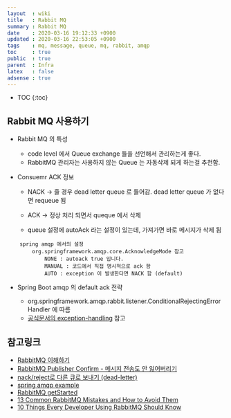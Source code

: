 ```yaml
---
layout  : wiki
title   : Rabbit MQ
summary : Rabbit MQ
date    : 2020-03-16 19:12:33 +0900
updated : 2020-03-16 22:53:05 +0900
tags    : mq, message, queue, mq, rabbit, amqp
toc     : true
public  : true
parent  : Infra
latex   : false
adsense : true
---
```

* TOC
{:toc}

## Rabbit MQ 사용하기 

* Rabbit MQ 의 특성

  * code level 에서 Queue exchange 들을 선언해서 관리하는게 좋다.
  * RabbitMQ 관리자는 사용하지 않는 Queue 는 자동삭제 되게 하는걸 추천함.


* Consuemr ACK 정보

  * NACK -> 줄 경우 dead letter queue 로 들어감. dead letter queue 가 없다면 requeue 됨
  * ACK -> 정상 처리 되면서 queque 에서 삭제

  *  queue 설정에 autoAck 라는 설정이 있는데, 가져가면 바로 메시지가 삭제 됨

```
    spring amqp 에서의 설정
        org.springframework.amqp.core.AcknowledgeMode 참고
            NONE : autoack true 입니다.
            MANUAL : 코드에서 직접 명시적으로 ack 함
            AUTO : exception 이 발생한다면 NACK 함 (default)
```

* Spring Boot amqp 의 default ack 전략

  * org.springframework.amqp.rabbit.listener.ConditionalRejectingErrorHandler 에 따름
  * [공식문서의 exception-handling](https://docs.spring.io/spring-amqp/reference/html/#exception-handling) 참고



## 참고링크

* [RabbitMQ 이해하기](https://github.com/gjchoi/gjchoi.github.io/blob/master/_posts/2016-02-27-rabbit-mq-%EC%9D%B4%ED%95%B4%ED%95%98%EA%B8%B0.md)
* [RabbitMQ Publisher Confirm - 메시지 전송도 안 잃어버리기](https://blog.leocat.kr/notes/2018/06/23/rabbitmq-publisher-confirm)
* [nack/reject로 다른 큐로 보내기 (dead-letter)](https://blog.leocat.kr/notes/2018/06/20/rabbitmq-dead-lettering-with-reject-or-nack) 
* [spring amqp example](https://github.com/michaellihs/spring-amqp-by-example/blob/master/src/test/java/ch/lihsmi/spring/amqp/byexample/connections/PublisherConfirmTest.java)
* [RabbitMQ getStarted](https://www.rabbitmq.com/getstarted.html)
* [13 Common RabbitMQ Mistakes and How to Avoid Them](https://www.cloudamqp.com/blog/2018-01-19-part4-rabbitmq-13-common-errors.html)
* [10 Things Every Developer Using RabbitMQ Should Know](https://www.brighttalk.com/webcast/14893/340552?autoclick=true&utm_source=brighttalk-recommend&utm_campaign=network_weekly_email&utm_medium=email&utm_content=collab&utm_term=042019)
